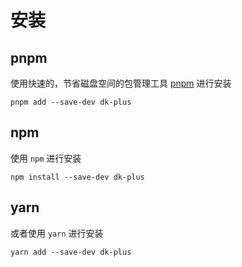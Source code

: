 # 安装

## pnpm

使用快速的，节省磁盘空间的包管理工具 [pnpm](https://pnpm.io/zh) 进行安装

```shell
pnpm add --save-dev dk-plus
```

## npm

使用 `npm` 进行安装

```shell
npm install --save-dev dk-plus
```

## yarn

或者使用 `yarn` 进行安装

```shell
yarn add --save-dev dk-plus
```
